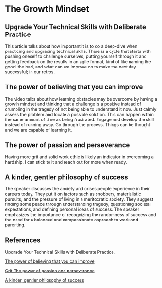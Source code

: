 # The Growth Mindset

## Upgrade Your Technical Skills with Deliberate Practice

This article talks about how important it is to do a deep-dive when practicing and upgrading technical skills. There is a cycle that starts with pushing oneself to challenge ourselves, putting yourself through it and getting feedback on the results in an agile format, kind of like naming the good, the bad, and what can we improve on to make the next day successful; in our retros.

## The power of believing that you can improve

The video talks about how learning obstacles may be overcome by having a growth mindset and thinking that a challenge is a positive instead of crumbling in the tragedy of not being able to understand it now. Just calmly assess the problem and locate a possible solution. This can happen within the same amount of time as being frustrated. Engage and develop the skill instead of running away. Go through the process. Things can be thought and we are capable of learning it.

## The power of passion and perseverance

Having more grit and solid work ethic is likely an indicator in overcoming a hardship. I can stick to it and reach out for more when ready.

## A kinder, gentler philosophy of success

The speaker discusses the anxiety and crises people experience in their careers today. They put it on factors such as snobbery, materialistic pursuits, and the pressure of living in a meritocratic society. They suggest finding some peace through understanding tragedy, questioning societal expectations, and defining personal ideas of success. The speaker emphasizes the importance of recognizing the randomness of success and the need for a balanced and compassionate approach to work and parenting.

## References

[Upgrade Your Technical Skills with Deliberate Practice.](https://web.archive.org/web/20160616225417/http://www.happybearsoftware.com/upgrade-your-technical-skills-with-deliberate-practice)

[The power of believing that you can improve](https://www.ted.com/talks/carol_dweck_the_power_of_believing_that_you_can_improve?language=en)

[Grit The power of passion and perseverance](https://www.ted.com/talks/angela_lee_duckworth_grit_the_power_of_passion_and_perseverance/c)

[A kinder, gentler philosophy of success](https://www.ted.com/talks/alain_de_botton_a_kinder_gentler_philosophy_of_success)
